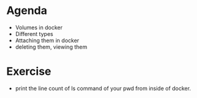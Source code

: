 # Agenda

- Volumes in docker
- Different types
- Attaching them in docker
- deleting them, viewing them

# Exercise

- print the line count of ls command of your pwd from inside of docker.
